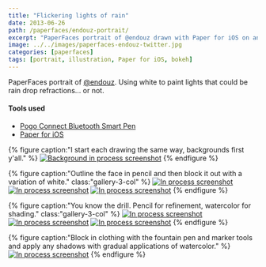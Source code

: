 ```yaml
---
title: "Flickering lights of rain"
date: 2013-06-26
path: /paperfaces/endouz-portrait/
excerpt: "PaperFaces portrait of @endouz drawn with Paper for iOS on an iPad."
image: ../../images/paperfaces-endouz-twitter.jpg
categories: [paperfaces]
tags: [portrait, illustration, Paper for iOS, bokeh]
---
```


PaperFaces portrait of [@endouz](https://twitter.com/endouz). Using white to paint lights that could be rain drop refractions… or not.

#### Tools used

- [Pogo Connect Bluetooth Smart Pen](https://www.amazon.com/gp/product/B009K448L4/ref=as_li_ss_tl?ie=UTF8&camp=1789&creative=390957&creativeASIN=B009K448L4&linkCode=as2&tag=mademist-20)
- [Paper for iOS](https://paper.bywetransfer.com/)

{% figure caption:"I start each drawing the same way, backgrounds first y'all." %}
[![Background in process screenshot](../../images/paperfaces-endouz-process-1-600.jpg)](../../images/paperfaces-endouz-process-1-lg.jpg)
{% endfigure %}

{% figure caption:"Outline the face in pencil and then block it out with a variation of white." class:"gallery-3-col" %}
[![In process screenshot](../../images/paperfaces-endouz-process-2-600.jpg)](../../images/paperfaces-endouz-process-2-lg.jpg)
[![In process screenshot](../../images/paperfaces-endouz-process-3-600.jpg)](../../images/paperfaces-endouz-process-3-lg.jpg)
[![In process screenshot](../../images/paperfaces-endouz-process-4-600.jpg)](../../images/paperfaces-endouz-process-4-lg.jpg)
{% endfigure %}

{% figure caption:"You know the drill. Pencil for refinement, watercolor for shading." class:"gallery-3-col" %}
[![In process screenshot](../../images/paperfaces-endouz-process-5-600.jpg)](../../images/paperfaces-endouz-process-5-lg.jpg)
[![In process screenshot](../../images/paperfaces-endouz-process-6-600.jpg)](../../images/paperfaces-endouz-process-6-lg.jpg)
[![In process screenshot](../../images/paperfaces-endouz-process-7-600.jpg)](../../images/paperfaces-endouz-process-7-lg.jpg)
{% endfigure %}

{% figure caption:"Block in clothing with the fountain pen and marker tools and apply any shadows with gradual applications of watercolor." %}
[![In process screenshot](../../images/paperfaces-endouz-process-8-600.jpg)](../../images/paperfaces-endouz-process-8-lg.jpg)
{% endfigure %}
